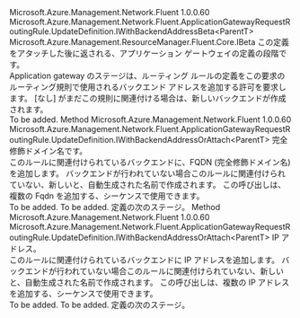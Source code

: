 <Type Name="IWithBackendAddress&lt;ParentT&gt;" FullName="Microsoft.Azure.Management.Network.Fluent.ApplicationGatewayRequestRoutingRule.UpdateDefinition.IWithBackendAddress&lt;ParentT&gt;">
  <TypeSignature Language="C#" Value="public interface IWithBackendAddress&lt;ParentT&gt; : Microsoft.Azure.Management.Network.Fluent.ApplicationGatewayRequestRoutingRule.UpdateDefinition.IWithBackendAddressBeta&lt;ParentT&gt;, Microsoft.Azure.Management.ResourceManager.Fluent.Core.IBeta" />
  <TypeSignature Language="ILAsm" Value=".class public interface auto ansi abstract IWithBackendAddress`1&lt;ParentT&gt; implements class Microsoft.Azure.Management.Network.Fluent.ApplicationGatewayRequestRoutingRule.UpdateDefinition.IWithBackendAddressBeta`1&lt;!ParentT&gt;, class Microsoft.Azure.Management.ResourceManager.Fluent.Core.IBeta" />
  <TypeSignature Language="DocId" Value="T:Microsoft.Azure.Management.Network.Fluent.ApplicationGatewayRequestRoutingRule.UpdateDefinition.IWithBackendAddress`1" />
  <TypeSignature Language="VB.NET" Value="Public Interface IWithBackendAddress(Of ParentT)&#xA;Implements IBeta, IWithBackendAddressBeta(Of ParentT)" />
  <TypeSignature Language="F#" Value="type IWithBackendAddress&lt;'ParentT&gt; = interface&#xA;    interface IWithBackendAddressBeta&lt;'ParentT&gt;&#xA;    interface IBeta" />
  <AssemblyInfo>
    <AssemblyName>Microsoft.Azure.Management.Network.Fluent</AssemblyName>
    <AssemblyVersion>1.0.0.60</AssemblyVersion>
  </AssemblyInfo>
  <TypeParameters>
    <TypeParameter Name="ParentT" />
  </TypeParameters>
  <Interfaces>
    <Interface>
      <InterfaceName>Microsoft.Azure.Management.Network.Fluent.ApplicationGatewayRequestRoutingRule.UpdateDefinition.IWithBackendAddressBeta&lt;ParentT&gt;</InterfaceName>
    </Interface>
    <Interface>
      <InterfaceName>Microsoft.Azure.Management.ResourceManager.Fluent.Core.IBeta</InterfaceName>
    </Interface>
  </Interfaces>
  <Docs>
    <typeparam name="ParentT">この定義をアタッチした後に返される、アプリケーション ゲートウェイの定義の段階です。</typeparam>
    <summary>
            Application gateway のステージは、ルーティング ルールの定義をこの要求のルーティング規則で使用されるバックエンド アドレスを追加する許可を要求します。
            [なし] がまだこの規則に関連付ける場合は、新しいバックエンドが作成されます。
            </summary>
    <remarks>To be added.</remarks>
  </Docs>
  <Members>
    <Member MemberName="ToBackendFqdn">
      <MemberSignature Language="C#" Value="public Microsoft.Azure.Management.Network.Fluent.ApplicationGatewayRequestRoutingRule.UpdateDefinition.IWithBackendAddressOrAttach&lt;ParentT&gt; ToBackendFqdn (string fqdn);" />
      <MemberSignature Language="ILAsm" Value=".method public hidebysig newslot virtual instance class Microsoft.Azure.Management.Network.Fluent.ApplicationGatewayRequestRoutingRule.UpdateDefinition.IWithBackendAddressOrAttach`1&lt;!ParentT&gt; ToBackendFqdn(string fqdn) cil managed" />
      <MemberSignature Language="DocId" Value="M:Microsoft.Azure.Management.Network.Fluent.ApplicationGatewayRequestRoutingRule.UpdateDefinition.IWithBackendAddress`1.ToBackendFqdn(System.String)" />
      <MemberSignature Language="VB.NET" Value="Public Function ToBackendFqdn (fqdn As String) As IWithBackendAddressOrAttach(Of ParentT)" />
      <MemberSignature Language="F#" Value="abstract member ToBackendFqdn : string -&gt; Microsoft.Azure.Management.Network.Fluent.ApplicationGatewayRequestRoutingRule.UpdateDefinition.IWithBackendAddressOrAttach&lt;'ParentT&gt;" Usage="iWithBackendAddress.ToBackendFqdn fqdn" />
      <MemberType>Method</MemberType>
      <AssemblyInfo>
        <AssemblyName>Microsoft.Azure.Management.Network.Fluent</AssemblyName>
        <AssemblyVersion>1.0.0.60</AssemblyVersion>
      </AssemblyInfo>
      <ReturnValue>
        <ReturnType>Microsoft.Azure.Management.Network.Fluent.ApplicationGatewayRequestRoutingRule.UpdateDefinition.IWithBackendAddressOrAttach&lt;ParentT&gt;</ReturnType>
      </ReturnValue>
      <Parameters>
        <Parameter Name="fqdn" Type="System.String" />
      </Parameters>
      <Docs>
        <param name="fqdn">完全修飾ドメイン名です。</param>
        <summary>
            このルールに関連付けられているバックエンドに、FQDN (完全修飾ドメイン名) を追加します。
            バックエンドが行われていない場合このルールに関連付けられていない、新しいと、自動生成された名前で作成されます。
            この呼び出しは、複数の Fqdn を追加する、シーケンスで使用できます。
            </summary>
        <returns>To be added.</returns>
        <remarks>To be added.</remarks>
        <return>定義の次のステージ。</return>
      </Docs>
    </Member>
    <Member MemberName="ToBackendIPAddress">
      <MemberSignature Language="C#" Value="public Microsoft.Azure.Management.Network.Fluent.ApplicationGatewayRequestRoutingRule.UpdateDefinition.IWithBackendAddressOrAttach&lt;ParentT&gt; ToBackendIPAddress (string ipAddress);" />
      <MemberSignature Language="ILAsm" Value=".method public hidebysig newslot virtual instance class Microsoft.Azure.Management.Network.Fluent.ApplicationGatewayRequestRoutingRule.UpdateDefinition.IWithBackendAddressOrAttach`1&lt;!ParentT&gt; ToBackendIPAddress(string ipAddress) cil managed" />
      <MemberSignature Language="DocId" Value="M:Microsoft.Azure.Management.Network.Fluent.ApplicationGatewayRequestRoutingRule.UpdateDefinition.IWithBackendAddress`1.ToBackendIPAddress(System.String)" />
      <MemberSignature Language="VB.NET" Value="Public Function ToBackendIPAddress (ipAddress As String) As IWithBackendAddressOrAttach(Of ParentT)" />
      <MemberSignature Language="F#" Value="abstract member ToBackendIPAddress : string -&gt; Microsoft.Azure.Management.Network.Fluent.ApplicationGatewayRequestRoutingRule.UpdateDefinition.IWithBackendAddressOrAttach&lt;'ParentT&gt;" Usage="iWithBackendAddress.ToBackendIPAddress ipAddress" />
      <MemberType>Method</MemberType>
      <AssemblyInfo>
        <AssemblyName>Microsoft.Azure.Management.Network.Fluent</AssemblyName>
        <AssemblyVersion>1.0.0.60</AssemblyVersion>
      </AssemblyInfo>
      <ReturnValue>
        <ReturnType>Microsoft.Azure.Management.Network.Fluent.ApplicationGatewayRequestRoutingRule.UpdateDefinition.IWithBackendAddressOrAttach&lt;ParentT&gt;</ReturnType>
      </ReturnValue>
      <Parameters>
        <Parameter Name="ipAddress" Type="System.String" />
      </Parameters>
      <Docs>
        <param name="ipAddress">IP アドレス。</param>
        <summary>
            このルールに関連付けられているバックエンドに IP アドレスを追加します。
            バックエンドが行われていない場合このルールに関連付けられていない、新しいと、自動生成された名前で作成されます。
            この呼び出しは、複数の IP アドレスを追加する、シーケンスで使用できます。
            </summary>
        <returns>To be added.</returns>
        <remarks>To be added.</remarks>
        <return>定義の次のステージ。</return>
      </Docs>
    </Member>
  </Members>
</Type>